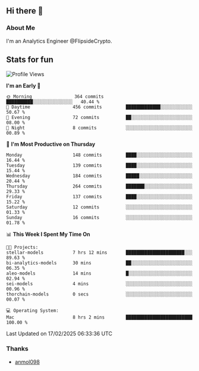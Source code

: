 ## Hi there 👋

### About Me

I'm an Analytics Engineer @FlipsideCrypto.
  
## Stats for fun


<!--START_SECTION:waka-->
![Profile Views](http://img.shields.io/badge/Profile%20Views-40-blue)

**I'm an Early 🐤** 

```text
🌞 Morning                364 commits         ██████████░░░░░░░░░░░░░░░   40.44 % 
🌆 Daytime                456 commits         █████████████░░░░░░░░░░░░   50.67 % 
🌃 Evening                72 commits          ██░░░░░░░░░░░░░░░░░░░░░░░   08.00 % 
🌙 Night                  8 commits           ░░░░░░░░░░░░░░░░░░░░░░░░░   00.89 % 
```
📅 **I'm Most Productive on Thursday** 

```text
Monday                   148 commits         ████░░░░░░░░░░░░░░░░░░░░░   16.44 % 
Tuesday                  139 commits         ████░░░░░░░░░░░░░░░░░░░░░   15.44 % 
Wednesday                184 commits         █████░░░░░░░░░░░░░░░░░░░░   20.44 % 
Thursday                 264 commits         ███████░░░░░░░░░░░░░░░░░░   29.33 % 
Friday                   137 commits         ████░░░░░░░░░░░░░░░░░░░░░   15.22 % 
Saturday                 12 commits          ░░░░░░░░░░░░░░░░░░░░░░░░░   01.33 % 
Sunday                   16 commits          ░░░░░░░░░░░░░░░░░░░░░░░░░   01.78 % 
```


📊 **This Week I Spent My Time On** 

```text
🐱‍💻 Projects: 
stellar-models           7 hrs 12 mins       ██████████████████████░░░   89.63 % 
bi-analytics-models      30 mins             ██░░░░░░░░░░░░░░░░░░░░░░░   06.35 % 
aleo-models              14 mins             █░░░░░░░░░░░░░░░░░░░░░░░░   02.94 % 
sei-models               4 mins              ░░░░░░░░░░░░░░░░░░░░░░░░░   00.96 % 
thorchain-models         0 secs              ░░░░░░░░░░░░░░░░░░░░░░░░░   00.07 % 

💻 Operating System: 
Mac                      8 hrs 2 mins        █████████████████████████   100.00 % 
```


 Last Updated on 17/02/2025 06:33:36 UTC
<!--END_SECTION:waka-->

### Thanks
 - [anmol098](https://github.com/anmol098/waka-readme-stats/)
  
